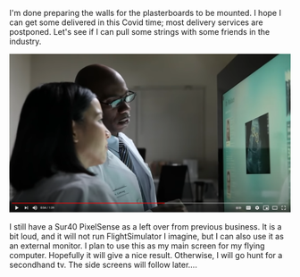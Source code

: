 I'm done preparing the walls for the plasterboards to be mounted. I hope I can get some delivered in this Covid time; most delivery services are postponed. Let's see if I can pull some strings with some friends in the industry.

[![Sur40 PixelSense](assets/sur40.png)](https://www.youtube.com/watch?v=t4hzQrOxhHI)

I still have a Sur40 PixelSense as a left over from previous business. It is a bit loud, and it will not run FlightSimulator I imagine, but I can also use it as an external monitor. I plan to use this as my main screen for my flying computer. Hopefully it will give a nice result. Otherwise, I will go hunt for a secondhand tv. The side screens will follow later....